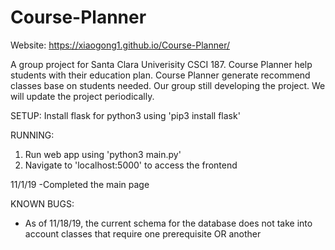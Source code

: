 # Course-Planner

Website: https://xiaogong1.github.io/Course-Planner/

A group project for Santa Clara Univerisity CSCI 187. Course Planner help students with their education plan.
Course Planner generate recommend classes base on students needed. Our group still developing the project. We will
update the project periodically.

SETUP:
Install flask for python3 using 'pip3 install flask'

RUNNING:
1. Run web app using 'python3 main.py'
2. Navigate to 'localhost:5000' to access the frontend


11/1/19 -Completed the main page

KNOWN BUGS:
- As of 11/18/19, the current schema for the database does not take into account classes that require one prerequisite OR another
